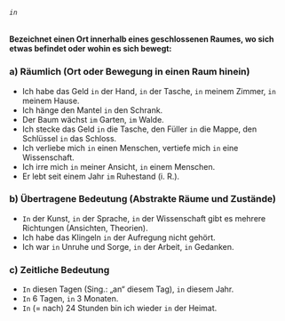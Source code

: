 ###### `in`  
**Bezeichnet einen Ort innerhalb eines geschlossenen Raumes, wo sich etwas befindet oder wohin es sich bewegt:**  

### a) **Räumlich (Ort oder Bewegung in einen Raum hinein)**  
- Ich habe das Geld `in` der Hand, `in` der Tasche, `in` meinem Zimmer, `in` meinem Hause.  
- Ich hänge den Mantel `in` den Schrank.  
- Der Baum wächst `im` Garten, `im` Walde.  
- Ich stecke das Geld `in` die Tasche, den Füller `in` die Mappe, den Schlüssel `in` das Schloss.  
- Ich verliebe mich `in` einen Menschen, vertiefe mich `in` eine Wissenschaft.  
- Ich irre mich `in` meiner Ansicht, `in` einem Menschen.  
- Er lebt seit einem Jahr `im` Ruhestand (i. R.).  

### b) **Übertragene Bedeutung (Abstrakte Räume und Zustände)**  
- `In` der Kunst, `in` der Sprache, `in` der Wissenschaft gibt es mehrere Richtungen (Ansichten, Theorien).  
- Ich habe das Klingeln `in` der Aufregung nicht gehört.  
- Ich war `in` Unruhe und Sorge, `in` der Arbeit, `in` Gedanken.  

### c) **Zeitliche Bedeutung**  
- `In` diesen Tagen (Sing.: „an“ diesem Tag), `in` diesem Jahr.  
- `In` 6 Tagen, `in` 3 Monaten.  
- `In` (= nach) 24 Stunden bin ich wieder `in` der Heimat.  